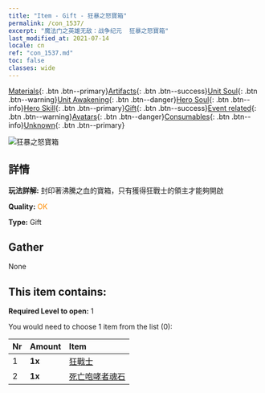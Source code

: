 ```yaml
---
title: "Item - Gift - 狂暴之怒寶箱"
permalink: /con_1537/
excerpt: "魔法门之英雄无敌：战争纪元  狂暴之怒寶箱"
last_modified_at: 2021-07-14
locale: cn
ref: "con_1537.md"
toc: false
classes: wide
---
```

 [Materials](/ItemsCN/){: .btn .btn--primary}[Artifacts](/ItemsCN/Artifacts/){: .btn .btn--success}[Unit Soul](/ItemsCN/UnitSoul/){: .btn .btn--warning}[Unit Awakening](/ItemsCN/UnitAwakening/){: .btn .btn--danger}[Hero Soul](/ItemsCN/HeroSoul/){: .btn .btn--info}[Hero Skill](/ItemsCN/HeroSkill/){: .btn .btn--primary}[Gift](/ItemsCN/Gift/){: .btn .btn--success}[Event related](/ItemsCN/Events/){: .btn .btn--warning}[Avatars](/ItemsCN/Avatars/){: .btn .btn--danger}[Consumables](/ItemsCN/Consumables/){: .btn .btn--info}[Unknown](/ItemsCN/Unknown/){: .btn .btn--primary}

 ![狂暴之怒寶箱](/images/t/i_907124.png)

## 詳情
 **玩法詳解:** 封印著沸騰之血的寶箱，只有獲得狂戰士的領主才能夠開啟

 **Quality:** <span style="color: #FF8C00">OK</span>

 **Type:** Gift

## Gather

  None

## This item contains:

 **Required Level to open:** 1

 You would need to choose 1 item from the list (0):

  | Nr | Amount |     Item    |
  |:---|:-------|:------------|
  | 1 |  **1x** | [狂戰士](/cn/Items/unt_224/) |  | 
  | 2 |  **1x** | [死亡咆哮者魂石](/cn/Items/unt_312/) |  | 
